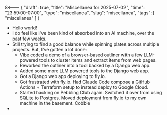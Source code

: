 8<--- { "draft": true, "title": "Miscellanea for 2025-07-02", "time": "23:59:00-07:00", "type": "miscellanea", "slug": "miscellanea", "tags": [ "miscellanea" ] }

- Hello world!
- I do feel like I've been kind of absorbed into an AI machine, over the past few weeks.
- Still trying to find a good balance while spinning plates across multiple projects. But, I've gotten a lot done:
	- Vibe coded a demo of a browser-based outliner with a few LLM-powered tools to cluster items and extract items from web pages.
	- Reworked the outliner into a tool backed by a Django web app.
	- Added some more LLM powered tools to the Django web app.
	- Got a Django web app deploying to fly.io. 
	- Got frustrated with fly.io. Had Claude Code compose a GitHub Actions + Terraform setup to instead deploy to Google Cloud.
	- Started hacking on Pebbling Club again. Switched it over from using SQLite to Postgres. Moved deployment from fly.io to my own machine in the basement. Cobble
- 
